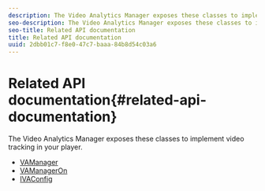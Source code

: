 ```yaml
---
description: The Video Analytics Manager exposes these classes to implement video tracking in your player.
seo-description: The Video Analytics Manager exposes these classes to implement video tracking in your player.
seo-title: Related API documentation
title: Related API documentation
uuid: 2dbb01c7-f8e0-47c7-baaa-84b8d54c03a6
---
```


# Related API documentation{#related-api-documentation}

The Video Analytics Manager exposes these classes to implement video tracking in your player.

* [VAManager](https://help.adobe.com/en_US/primetime/reference_implementation/android/javadoc/com/adobe/primetime/reference/manager/VAManager.html)
* [VAManagerOn](https://help.adobe.com/en_US/primetime/reference_implementation/android/javadoc/com/adobe/primetime/reference/manager/VAManagerOn.html)
* [IVAConfig](https://help.adobe.com/en_US/primetime/reference_implementation/android/javadoc/com/adobe/primetime/reference/config/IVAConfig.html)

